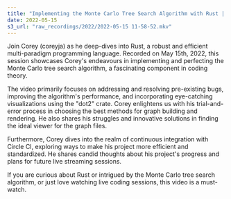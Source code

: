 ```yaml
---
title: "Implementing the Monte Carlo Tree Search Algorithm with Rust | coreyja Live Stream"
date: 2022-05-15
s3_url: "raw_recordings/2022/2022-05-15 11-58-52.mkv"
---
```


Join Corey (coreyja) as he deep-dives into Rust, a robust and efficient multi-paradigm programming language. Recorded on May 15th, 2022, this session showcases Corey's endeavours in implementing and perfecting the Monte Carlo tree search algorithm, a fascinating component in coding theory.

The video primarily focuses on addressing and resolving pre-existing bugs, improving the algorithm's performance, and incorporating eye-catching visualizations using the "dot2" crate. Corey enlightens us with his trial-and-error process in choosing the best methods for graph building and rendering. He also shares his struggles and innovative solutions in finding the ideal viewer for the graph files.

Furthermore, Corey dives into the realm of continuous integration with Circle CI, exploring ways to make his project more efficient and standardized. He shares candid thoughts about his project's progress and plans for future live streaming sessions.

If you are curious about Rust or intrigued by the Monte Carlo tree search algorithm, or just love watching live coding sessions, this video is a must-watch.
